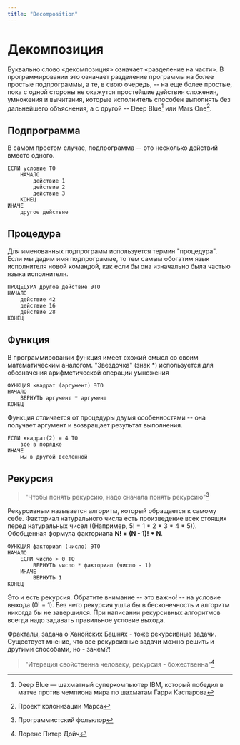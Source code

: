 ```yaml
---
title: "Decomposition"
---
```

# Декомпозиция
Буквально слово «декомпозиция» означает «разделение на части». В программировании это означает разделение программы на более простые подпрограммы, а те, в свою очередь, -- на еще более простые, пока с одной стороны не окажутся простейшие действия сложения, умножения и вычитания, которые исполнитель способен выполнять без дальнейшего объяснения, а с другой -- Deep Blue[^1] или Mars One[^2].

[^1]: Deep Blue — шахматный суперкомпьютер IBM, который победил в матче против чемпиона мира по шахматам Гарри Каспарова
[^2]: Проект колонизации Марса

## Подпрограмма
В самом простом случае, подпрограмма -- это несколько действий вместо одного.

    ЕСЛИ условие ТО
        НАЧАЛО
            действие 1
            действие 2
            действие 3
        КОНЕЦ
    ИНАЧЕ
        другое действие

## Процедура
Для именованных подпрограмм используется термин "процедура". Если мы дадим имя подпрограмме, то тем самым обогатим язык исполнителя новой командой, как если бы она изначально была частью языка исполнителя.

    ПРОЦЕДУРА другое действие ЭТО
    НАЧАЛО
        действие 42
        действие 16
        действие 28
    КОНЕЦ

## Функция 
В программировании функция имеет схожий смысл со своим математическим аналогом. "Звездочка" (знак *) используется для обозначения арифметической операции умножения

    ФУНКЦИЯ квадрат (аргумент) ЭТО
    НАЧАЛО
        ВЕРНУТЬ аргумент * аргумент
    КОНЕЦ

Функция отличается от процедуры двумя особенностями -- она получает аргумент и возвращает результат выполнения.

    ЕСЛИ квадрат(2) = 4 ТО
        все в порядке
    ИНАЧЕ
        мы в другой вселенной

## Рекурсия
> "Чтобы понять рекурсию, надо сначала понять рекурсию"[^3]

Рекурсивным называется алгоритм, который обращается к самому себе. Факториал натурального числа есть произведение всех стоящих перед натуральных чисел ((Например, 5! = 1 * 2 * 3 * 4 * 5)). Обобщенная формула факториала **N! = (N - 1)! * N**.

    ФУНКЦИЯ факториал (число) ЭТО
    НАЧАЛО
        ЕСЛИ число > 0 ТО
            ВЕРНУТЬ число * факториал (число - 1)
        ИНАЧЕ
            ВЕРНУТЬ 1
    КОНЕЦ

Это и есть рекурсия. Обратите внимание -- это важно! -- на условие выхода (0! = 1). Без него рекурсия ушла бы в бесконечность и алгоритм никогда бы не завершился. При написании рекурсивных алгоритмов всегда надо задавать правильное условие выхода.  

Фракталы, задача о Ханойских Башнях - тоже рекурсивные задачи. Существует мнение, что все рекурсивные задачи можно решить и другими способами, но - зачем?!

> "Итерация свойственна человеку, рекурсия - божественна"[^4]

[^3]: Программистский фольклор
[^4]: Лоренс Питер Дойч

